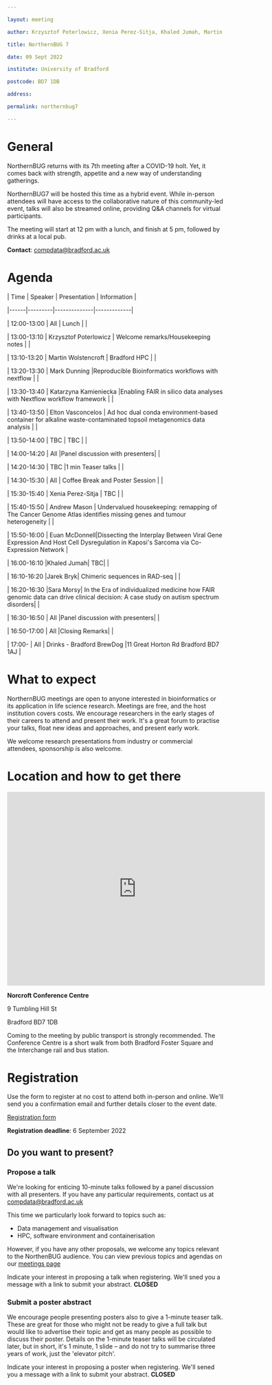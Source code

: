 ```yaml
---

layout: meeting

author: Krzysztof Poterlowicz, Xenia Perez-Sitja, Khaled Jumah, Martin Wolstencroft

title: NorthernBUG 7

date: 09 Sept 2022

institute: University of Bradford

postcode: BD7 1DB

address:

permalink: northernbug7

---
```


# General

NorthernBUG returns with its 7th meeting after a COVID-19 holt. Yet, it comes back with strength, appetite and a new way of understanding gatherings.

NorthernBUG7 will be hosted this time as a hybrid event. While in-person attendees will have access to the collaborative nature of this community-led event, talks will also be streamed online, providing Q&A channels for virtual participants.

The meeting will start at 12 pm with a lunch, and finish at 5 pm, followed by drinks at a local pub.

**Contact**: compdata@bradford.ac.uk



# Agenda

 



| Time | Speaker | Presentation | Information |

|------|---------|--------------|-------------|

| 12:00-13:00 | All | Lunch | |

| 13:00-13:10 | Krzysztof Poterlowicz | Welcome remarks/Housekeeping notes | |

| 13:10-13:20 | Martin Wolstencroft | Bradford HPC | |

| 13:20-13:30 | Mark Dunning |Reproducible Bioinformatics workflows with nextflow | |

| 13:30-13:40 | Katarzyna Kamieniecka |Enabling FAIR in silico data analyses with Nextflow workflow framework | |

| 13:40-13:50 | Elton Vasconcelos | Ad hoc dual conda environment-based container for alkaline waste-contaminated topsoil metagenomics data analysis | |

| 13:50-14:00 | TBC | TBC | |

| 14:00-14:20 | All |Panel discussion with presenters| |

| 14:20-14:30 | TBC |1 min Teaser talks | |
 
| 14:30-15:30 | All | Coffee Break and Poster Session | |

| 15:30-15:40 | Xenia Perez-Sitja | TBC | |

| 15:40-15:50 | Andrew Mason | Undervalued housekeeping: remapping of The Cancer Genome Atlas identifies missing genes and tumour heterogeneity | |

| 15:50-16:00 | Euan McDonnell|Dissecting the Interplay Between Viral Gene Expression And Host Cell Dysregulation in Kaposi's Sarcoma via Co-Expression Network |

| 16:00-16:10 |Khaled Jumah| TBC| |

| 16:10-16:20 |Jarek Bryk| Chimeric sequences in RAD-seq | |

| 16:20-16:30 |Sara Morsy| In the Era of individualized medicine how FAIR genomic data can drive clinical decision: A case study on autism spectrum disorders| |

| 16:30-16:50 | All |Panel discussion with presenters| |

| 16:50-17:00 | All |Closing Remarks| |

| 17:00- | All | Drinks - Bradford BrewDog |11 Great Horton Rd Bradford BD7 1AJ |


<!--
# Speakers

Coming soon

-->

<!--Add speakers here as this template -->

<!-- - [**Krzysztof Poterlowicz** -- University of Bradford](https://www.bradford.ac.uk/staff/KPoterlowicz1)  -->



# What to expect

NorthernBUG meetings are open to anyone interested in bioinformatics or its application in life science research. Meetings are free, and the host institution covers costs. We encourage researchers in the early stages of their careers to attend and present their work. It's a great forum to practise your talks, float new ideas and approaches, and present early work.

We welcome research presentations from industry or commercial attendees, sponsorship is also welcome.



# Location and how to get there

<iframe src="https://www.google.com/maps/embed?pb=!1m14!1m8!1m3!1d589.2117721760941!2d-1.7640385778404277!3d53.79220904252063!3m2!1i1024!2i768!4f13.1!3m3!1m2!1s0x0%3A0x1527cafe37f4a936!2sNorcroft%20Centre!5e0!3m2!1sen!2suk!4v1661351993856!5m2!1sen!2suk" width="600" height="450" style="border:0;" allowfullscreen="" loading="lazy" referrerpolicy="no-referrer-when-downgrade"></iframe>

**Norcroft Conference Centre**

9 Tumbling Hill St

Bradford BD7 1DB

Coming to the meeting by public transport is strongly recommended. The Conference Centre is a short walk from both Bradford Foster Square and the Interchange rail and bus station.



# Registration


Use the form to register at no cost to attend both in-person and online. We'll send you a confirmation email and further details closer to the event date.

[Registration form](https://forms.clickup.com/20526645/f/kjdhn-4408/CKSR1UQII08ERURNX3)

**Registration deadline**: 6 September 2022



## Do you want to present?

### Propose a talk

We're looking for enticing 10-minute talks followed by a panel discussion with all presenters. If you have any particular requirements, contact us at compdata@bradford.ac.uk

This time we particularly look forward to topics such as:

* Data management and visualisation
* HPC, software environment and containerisation

However, if you have any other proposals, we welcome any topics relevant to the NorthenBUG audience. You can view previous topics and agendas on our [meetings page](https://northernbug.github.io/meetings/)

Indicate your interest in proposing a talk when registering. We'll sned you a message with a link to submit your abstract. 
**CLOSED**



### Submit a poster abstract

We encourage people presenting posters also to give a 1-minute teaser talk. These are great for those who might not be ready to give a full talk but would like to advertise their topic and get as many people as possible to discuss their poster. Details on the 1-minute teaser talks will be circulated later, but in short, it's 1 minute, 1 slide – and do not try to summarise three years of work, just the 'elevator pitch'.

Indicate your interest in proposing a poster when registering. We'll sened you a message with a link to submit your abstract. 
**CLOSED**

